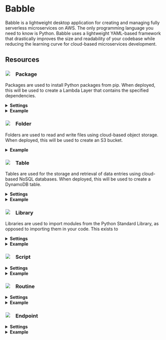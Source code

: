 <!-- <head>
   <link rel="stylesheet" href="https://fonts.googleapis.com/css2?family=Material+Symbols+Outlined:opsz,wght,FILL,GRAD@48,700,0,0" />
</head> -->
# Babble

Babble is a lightweight desktop application for creating and managing fully serverless microservices on AWS. The only programming language you need to know is Python.  Babble uses a lightweight YAML-based framework that drastically improves the size and readability of your codebase while reducing the learning curve for cloud-based microservices development.  

## Resources



### <span style="font-size:1em;text-align:left;"><svg height="1em" width="1em"><image xlink:href="https://fonts.gstatic.com/s/i/short-term/release/materialsymbolsoutlined/inventory_2/wght700/48px.svg" height="1em" width="1em"></svg>&ensp;&ensp;Package</span>

Packages are used to install Python packages from pip. When deployed, this will be used to create a Lambda Layer that contains the specified dependencies.
<details>
    <summary>
        <b>Settings</b>
    </summary>
    <ul style="margin-top:0.5em">
        <b>requirements</b> - a list of packages to install from pip, following the <a href="https://pip.pypa.io/en/stable/reference/requirements-file-format/">requirements.txt</a> format
    </ul>
</details>
<details>
    <summary>
        <b>Example</b>
    </summary>
    <ul style="margin-top:0.5em">
        <img src="https://michaelckearney.s3.amazonaws.com/assets/images/package_example1.jpeg" width="100%">
        <img src="https://michaelckearney.s3.amazonaws.com/assets/images/package_example2.jpeg" width="100%">
    </ul>
</details>

### <span style="font-size:1em;text-align:left;"><svg height="1em" width="1em"><image xlink:href="https://fonts.gstatic.com/s/i/short-term/release/materialsymbolsoutlined/folder/wght700/48px.svg" height="1em" width="1em"></svg>&ensp;&ensp;Folder</span>
Folders are used to read and write files using cloud-based object storage.  When deployed, this will be used to create an S3 bucket.
<details>
    <summary>
        <b>Example</b>
    </summary>
    <ul style="margin-top:0.5em">
        <img src="https://michaelckearney.s3.amazonaws.com/assets/images/folder_example.jpeg" width="100%">
    </ul>
</details>

### <span style="font-size:1em;text-align:left;"><svg height="1em" width="1em"><image xlink:href="https://fonts.gstatic.com/s/i/short-term/release/materialsymbolsoutlined/table_chart/wght700/48px.svg" height="1em" width="1em"></svg>&ensp;&ensp;Table</span>
Tables are used for the storage and retrieval of data entries using cloud-based NoSQL databases.  When deployed, this will be used to create a DynamoDB table.
<details>
    <summary>
        <b>Settings</b>
    </summary>
    <ul style="margin-top:0.5em">
        <b>key</b> - name of the item attribute used as the primary key to uniquely identify items in the table
    </ul>
</details>
<details>
    <summary>
        <b>Example</b>
    </summary>
    <ul style="margin-top:0.5em">
        <img src="https://michaelckearney.s3.amazonaws.com/assets/images/table_example.jpeg" width="100%">
    </ul>
</details>

### <span style="font-size:1em;text-align:left;"><svg height="1em" width="1em"><image xlink:href="https://fonts.gstatic.com/s/i/short-term/release/materialsymbolsoutlined/library_books/wght700/48px.svg" height="1em" width="1em"></svg>&ensp;&ensp;Library</span>
Libraries are used to import modules from the Python Standard Library, as opposed to importing them in your code.  This exists to 
<details>
    <summary>
        <b>Settings</b>
    </summary>
    <ul style="margin-top:0.5em">
        <b>import</b> - what will be imported
    </ul>
</details>
<details>
    <summary>
        <b>Example</b>
    </summary>
    <ul style="margin-top:0.5em">
        <!-- <img src="https://michaelckearney.s3.amazonaws.com/assets/images/table_example.jpeg" width="100%"> -->
    </ul>
</details>

### <span style="font-size:1em;text-align:left;"><svg height="1em" width="1em"><image xlink:href="https://fonts.gstatic.com/s/i/short-term/release/materialsymbolsoutlined/description/wght700/48px.svg" height="1em" width="1em"></svg>&ensp;&ensp;Script</span>
<details>
    <summary>
        <b>Settings</b>
    </summary>
    <ul style="margin-top:0.5em">
        <b>setting</b> - description
    </ul>
</details>
<details>
    <summary>
        <b>Example</b>
    </summary>
    <ul style="margin-top:0.5em">
        <!-- <img src="url" width="100%"> -->
    </ul>
</details>

### <span style="font-size:1em;text-align:left;"><svg height="1em" width="1em"><image xlink:href="https://fonts.gstatic.com/s/i/short-term/release/materialsymbolsoutlined/calendar_month/wght700/48px.svg" height="1em" width="1em"></svg>&ensp;&ensp;Routine</span>

<details>
    <summary>
        <b>Settings</b>
    </summary>
    <ul style="margin-top:0.5em">
        <b>setting</b> - description
    </ul>
</details>
<details>
    <summary>
        <b>Example</b>
    </summary>
    <ul style="margin-top:0.5em">
        <!-- <img src="url" width="100%"> -->
    </ul>
</details>

### <span style="font-size:1em;text-align:left;"><svg height="1em" width="1em"><image xlink:href="https://fonts.gstatic.com/s/i/short-term/release/materialsymbolsoutlined/cloud/wght700/48px.svg" height="1em" width="1em"></svg>&ensp;&ensp;Endpoint</span>
<details>
    <summary>
        <b>Settings</b>
    </summary>
    <ul style="margin-top:0.5em">
        <b>setting</b> - description
    </ul>
</details>
<details>
    <summary>
        <b>Example</b>
    </summary>
    <ul style="margin-top:0.5em">
        <!-- <img src="url" width="100%"> -->
    </ul>
</details>
